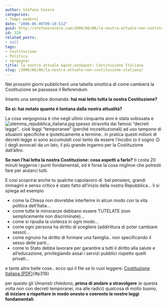 ```yaml
---
author: Stefano Cecere
categories:
- Tempi moderni
date: "2006-06-06T09:18:51Z"
guid: http://stefanocecere.com/2006/06/06/la-nostra-attuale-non-costituzione-italiana/
id: 320
related_posts:
- null
tags:
- Costituzione
- Politica
- vergogna!
title: la nostra attuale &quot;non&quot; Costituzione Italiana
slug: /2006/06/06/la-nostra-attuale-non-costituzione-italiana/
---
```


Nei prossimi giorni pubblicherò una tabella sinottica di come cambierà la Costituzione se passasse il Referendum.

Intanto una semplice domanda: **hai mai letto tutta la nostra Costituzione?**

**Se sì: hai notato quanto è lontana dalla nostra attualità?**
  
La cosa vergognosa è che negli ultimi cinquanta anni è stata sobissata e spesso stravolta dai famosi <img align="left" alt="stemma_repubblica_italiana.jpg" id="image319" title="stemma_repubblica_italiana.jpg" src="http://stefanocecere.com/wp-content/uploads/sites/3/2006/06/stemma_repubblica_italiana.jpg" />&#8220;decreti legge&#8221;.. cioè leggi &#8220;temporanee&#8221; (perché incostituzionali) ad uso tampone di situaioni specifiche e ipoteticamente a termine.. in pratica questi milioni di decreti legge si sono accumulati così tanto da essere l&#8217;incubo (o il sogno 😉 ) degli avvocati da un lato, il più grande inganno per la Costituzione dall&#8217;altro.
  
**Se non l&#8217;hai letta la nostra Costituzione: cosa aspetti a farlo?** ti costa 20 minuti leggerne i punti fondamentali, ed è forse la cosa migliroe che potresti fare per aiutarci tutti.
  
E così scoprirai anche tu qualche capolavoro di  bel pensiero, grandi immagini e senso critico è stato fatto all&#8217;inizio della nostra Repubblica&#8230; lì si spiega ad esempio

  * come la Chiesa non dovrebbe interferire in alcun modo con la vita politica dell&#8217;Italia&#8230;
  * come tutte le minoranze debbano essere TUTELATE (non semplicemente non discriminate)&#8230;
  * come si ripudia la violenza in ogni modo&#8230;
  * come ogni persona ha diritto di scegliere (addirittura di poter cambiare sesso)&#8230;
  * come ognuno ha diritto di formare una famiglia.. non specificando il sesso delle parti&#8230;
  * come lo Stato debba lavorare per garantire a tutti il diritto alla salute e all&#8217;educazione, privilegiando assai i servizi pubblici rispetto quelli privati&#8230;

e tante altre belle cose.. ecco qui il file se lo vuoi leggere: [Costituzione Italiana (PDF)](http://stefanocecere.com/wp-content/uploads/sites/3/2006/06/costituzione_italiana.pdf){#p318}

per questo gli Umanisti chiedono, **prima di andare a stravolgere** (e questa volta non con decreti temporanei, ma alle radici) qualcosa di molto buono, **di iniziare a rispettare in modo onesto e coerente le nostre leggi fondamentali**.